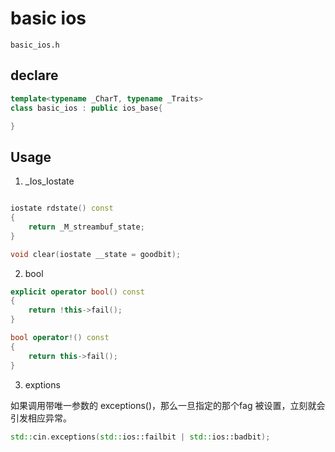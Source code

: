 # basic ios


`basic_ios.h`


## declare

```c++
template<typename _CharT, typename _Traits>
class basic_ios : public ios_base{

}
```

## Usage

1. _Ios_Iostate

```c++
```

```c++
iostate rdstate() const
{ 
    return _M_streambuf_state; 
}

void clear(iostate __state = goodbit);
```

2. bool

```c++
explicit operator bool() const
{ 
    return !this->fail(); 
}

bool operator!() const
{ 
    return this->fail(); 
}
```

3. exptions

如果调用带唯一参数的 exceptions()，那么一旦指定的那个fag 被设置，立刻就会引发相应异常。

```c++
std::cin.exceptions(std::ios::failbit | std::ios::badbit);
```